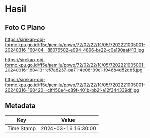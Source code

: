 # Hasil

## Foto C Plano

https://sirekap-obj-formc.kpu.go.id/ff5e/pemilu/ppwp/72/02/22/10/05/7202221005001-20240316-160404--86076502-e994-4896-be22-c0a190aaf413.jpg

https://sirekap-obj-formc.kpu.go.id/ff5e/pemilu/ppwp/72/02/22/10/05/7202221005001-20240316-160413--c57a8237-ba71-4e08-99e1-f94884d52db5.jpg

https://sirekap-obj-formc.kpu.go.id/ff5e/pemilu/ppwp/72/02/22/10/05/7202221005001-20240316-160420--c1f450e4-c89f-401b-bb2f-a12f344339df.jpg


## Metadata

| Key        | Value               |
| ---------- | ------------------- |
| Time Stamp | 2024-03-16 16:30:00 |



